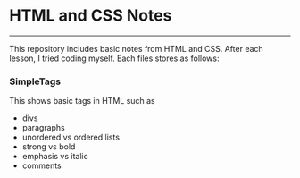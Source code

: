 # HTML and CSS Notes
***
This repository includes basic notes from HTML and CSS. After each lesson, I tried coding myself. Each files stores as follows:

### SimpleTags
This shows basic tags in HTML such as
- divs
- paragraphs
- unordered vs ordered lists
- strong vs bold
- emphasis vs italic
- comments

